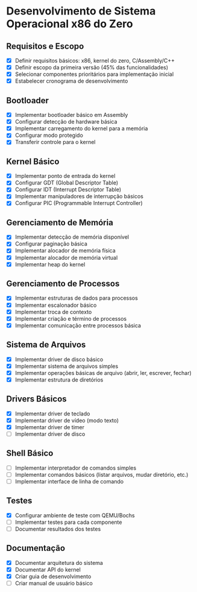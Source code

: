 # Desenvolvimento de Sistema Operacional x86 do Zero

## Requisitos e Escopo
- [x] Definir requisitos básicos: x86, kernel do zero, C/Assembly/C++
- [x] Definir escopo da primeira versão (45% das funcionalidades)
- [x] Selecionar componentes prioritários para implementação inicial
- [x] Estabelecer cronograma de desenvolvimento

## Bootloader
- [x] Implementar bootloader básico em Assembly
- [x] Configurar detecção de hardware básica
- [x] Implementar carregamento do kernel para a memória
- [x] Configurar modo protegido
- [x] Transferir controle para o kernel

## Kernel Básico
- [x] Implementar ponto de entrada do kernel
- [x] Configurar GDT (Global Descriptor Table)
- [x] Configurar IDT (Interrupt Descriptor Table)
- [x] Implementar manipuladores de interrupção básicos
- [x] Configurar PIC (Programmable Interrupt Controller)

## Gerenciamento de Memória
- [x] Implementar detecção de memória disponível
- [x] Configurar paginação básica
- [x] Implementar alocador de memória física
- [x] Implementar alocador de memória virtual
- [x] Implementar heap do kernel

## Gerenciamento de Processos
- [x] Implementar estruturas de dados para processos
- [x] Implementar escalonador básico
- [x] Implementar troca de contexto
- [x] Implementar criação e término de processos
- [x] Implementar comunicação entre processos básica

## Sistema de Arquivos
- [x] Implementar driver de disco básico
- [x] Implementar sistema de arquivos simples
- [x] Implementar operações básicas de arquivo (abrir, ler, escrever, fechar)
- [x] Implementar estrutura de diretórios

## Drivers Básicos
- [x] Implementar driver de teclado
- [x] Implementar driver de vídeo (modo texto)
- [x] Implementar driver de timer
- [ ] Implementar driver de disco

## Shell Básico
- [ ] Implementar interpretador de comandos simples
- [ ] Implementar comandos básicos (listar arquivos, mudar diretório, etc.)
- [ ] Implementar interface de linha de comando

## Testes
- [x] Configurar ambiente de teste com QEMU/Bochs
- [ ] Implementar testes para cada componente
- [ ] Documentar resultados dos testes

## Documentação
- [x] Documentar arquitetura do sistema
- [x] Documentar API do kernel
- [x] Criar guia de desenvolvimento
- [ ] Criar manual de usuário básico

